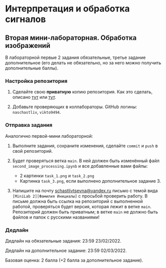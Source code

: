 # Интерпретация и обработка сигналов

## Вторая мини-лабораторная. Обработка изображений

В лабораторной первые 2 задания обязательные, третье
задание дополнительное (его делать не обязательно, но
за него можно получить дополнительные баллы).

### Настройка репозитория

1. Сделайте свою **приватную** копию репозитория.
Как это сделать, описано [тут](https://gist.github.com/0xjac/85097472043b697ab57ba1b1c7530274)
или [тут](https://stackoverflow.com/questions/10065526/github-how-to-make-a-fork-of-public-repository-private).

2. Добавьте проверяющих в коллабораторы. GitHub логины: `naschastliv`, `vikto9494`.

### Отправка задания

Аналогично первой-мини лабораторной:

1. Выполните задания, сохраните изменения, сделайте `commit`
и `push` в свой репозиторий.

2. Будет проверяться ветка `main`. В ней должен быть
изменённый файл `second_image_processing.ipynb` и все добавленные вами
файлы:
    * 2 картинки `task_1.png` и `task_2.png`
    * Картинка `task_3.png`, если выполнено дополнительное задание 3.

3. Напишите на почту schastlivtsevna@yandex.ru
письмо с темой вида `[MiniLab 2][Фамилия Инициалы]`
с просьбой проверить работу.
В письме должна быть ссылка на репозиторий с
выполненной работой, проверяться будет версия,
которая лежит в ветке `main`.
Репозиторий должен быть приватным;
в ветке `main` не должно быть файлов и папок с русскими
названиями!

### Дедлайн

Дедлайн на обязательные задания: 23:59 23/02/2022.

Дедлайн на дополнительное задание: 23:59 02/03/2022.

Базовая оценка: 2 балла
(+2 балла за дополнительное задание).